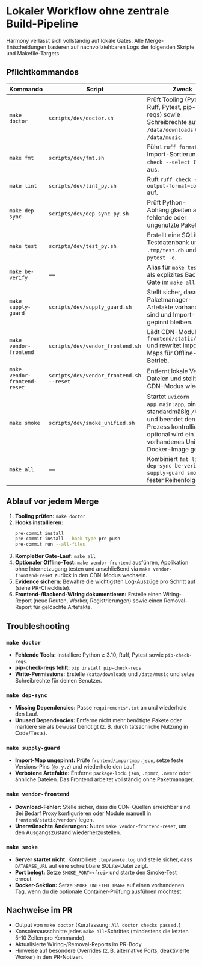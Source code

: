 # Lokaler Workflow ohne zentrale Build-Pipeline

Harmony verlässt sich vollständig auf lokale Gates. Alle Merge-Entscheidungen basieren auf nachvollziehbaren Logs der folgenden Skripte und Makefile-Targets.

## Pflichtkommandos

| Kommando                  | Script                              | Zweck |
| ------------------------- | ----------------------------------- | ----- |
| `make doctor`             | `scripts/dev/doctor.sh`             | Prüft Tooling (Python, Ruff, Pytest, pip-check-reqs) sowie Schreibrechte auf `/data/downloads` und `/data/music`. |
| `make fmt`                | `scripts/dev/fmt.sh`                | Führt `ruff format` und Import-Sortierung (`ruff check --select I --fix`) aus. |
| `make lint`               | `scripts/dev/lint_py.sh`            | Ruft `ruff check --output-format=concise .` auf. |
| `make dep-sync`           | `scripts/dev/dep_sync_py.sh`        | Prüft Python-Abhängigkeiten auf fehlende oder ungenutzte Pakete. |
| `make test`               | `scripts/dev/test_py.sh`            | Erstellt eine SQLite-Testdatenbank unter `.tmp/test.db` und startet `pytest -q`. |
| `make be-verify`          | —                                   | Alias für `make test`; dient als explizites Backend-Gate im `make all`-Lauf. |
| `make supply-guard`       | `scripts/dev/supply_guard.sh`       | Stellt sicher, dass keine Paketmanager-Artefakte vorhanden sind und Import-Maps gepinnt bleiben. |
| `make vendor-frontend`    | `scripts/dev/vendor_frontend.sh`    | Lädt CDN-Module in `frontend/static/vendor/` und rewritet Import-Maps für Offline-Betrieb. |
| `make vendor-frontend-reset` | `scripts/dev/vendor_frontend.sh --reset` | Entfernt lokale Vendor-Dateien und stellt den CDN-Modus wieder her. |
| `make smoke`              | `scripts/dev/smoke_unified.sh`      | Startet `uvicorn app.main:app`, pingt standardmäßig `/live` und beendet den Prozess kontrolliert; optional wird ein vorhandenes Unified-Docker-Image geprüft. |
| `make all`                | —                                   | Kombiniert `fmt lint dep-sync be-verify supply-guard smoke` in fester Reihenfolge. |

## Ablauf vor jedem Merge

1. **Tooling prüfen:** `make doctor`
2. **Hooks installieren:**
   ```bash
   pre-commit install
   pre-commit install --hook-type pre-push
   pre-commit run --all-files
   ```
3. **Kompletter Gate-Lauf:** `make all`
4. **Optionaler Offline-Test:** `make vendor-frontend` ausführen, Applikation ohne Internetzugang testen und anschließend via `make vendor-frontend-reset` zurück in den CDN-Modus wechseln.
5. **Evidence sichern:** Bewahre die wichtigsten Log-Auszüge pro Schritt auf (siehe PR-Checkliste).
6. **Frontend-/Backend-Wiring dokumentieren:** Erstelle einen Wiring-Report (neue Routen, Worker, Registrierungen) sowie einen Removal-Report für gelöschte Artefakte.

## Troubleshooting

### `make doctor`
- **Fehlende Tools:** Installiere Python ≥ 3.10, Ruff, Pytest sowie `pip-check-reqs`.
- **pip-check-reqs fehlt:** `pip install pip-check-reqs`
- **Write-Permissions:** Erstelle `/data/downloads` und `/data/music` und setze Schreibrechte für deinen Benutzer.

### `make dep-sync`
- **Missing Dependencies:** Passe `requirements*.txt` an und wiederhole den Lauf.
- **Unused Dependencies:** Entferne nicht mehr benötigte Pakete oder markiere sie als bewusst benötigt (z. B. durch tatsächliche Nutzung in Code/Tests).

### `make supply-guard`
- **Import-Map ungepinnt:** Prüfe `frontend/importmap.json`, setze feste Versions-Pins (`@x.y.z`) und wiederhole den Lauf.
- **Verbotene Artefakte:** Entferne `package-lock.json`, `.npmrc`, `.nvmrc` oder ähnliche Dateien. Das Frontend arbeitet vollständig ohne Paketmanager.

### `make vendor-frontend`
- **Download-Fehler:** Stelle sicher, dass die CDN-Quellen erreichbar sind. Bei Bedarf Proxy konfigurieren oder Module manuell in `frontend/static/vendor/` legen.
- **Unerwünschte Änderungen:** Nutze `make vendor-frontend-reset`, um den Ausgangszustand wiederherzustellen.

### `make smoke`
- **Server startet nicht:** Kontrolliere `.tmp/smoke.log` und stelle sicher, dass `DATABASE_URL` auf eine schreibbare SQLite-Datei zeigt.
- **Port belegt:** Setze `SMOKE_PORT=<frei>` und starte den Smoke-Test erneut.
- **Docker-Sektion:** Setze `SMOKE_UNIFIED_IMAGE` auf einen vorhandenen Tag, wenn du die optionale Container-Prüfung ausführen möchtest.

## Nachweise im PR

- Output von `make doctor` (Kurzfassung: `All doctor checks passed.`)
- Konsolenausschnitte jedes `make all`-Schrittes (mindestens die letzten 5–10 Zeilen pro Kommando).
- Aktualisierte Wiring-/Removal-Reports im PR-Body.
- Hinweise auf besondere Overrides (z. B. alternative Ports, deaktivierte Worker) in den PR-Notizen.
